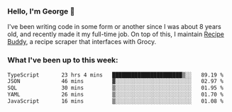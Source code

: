 ### Hello, I'm George 👋

I've been writing code in some form or another since I was about 8 years old, and recently made it my full-time job. On top of this, I maintain [Recipe Buddy](https://github.com/georgegebbett/recipe-buddy), a recipe scraper that interfaces with Grocy.  

<!--
**georgegebbett/georgegebbett** is a ✨ _special_ ✨ repository because its `README.md` (this file) appears on your GitHub profile.

Here are some ideas to get you started:

- 🔭 I’m currently working on ...
- 🌱 I’m currently learning ...
- 👯 I’m looking to collaborate on ...
- 🤔 I’m looking for help with ...
- 💬 Ask me about ...
- 📫 How to reach me: ...
- 😄 Pronouns: ...
- ⚡ Fun fact: ...
-->

### What I've been up to this week:
<!--START_SECTION:waka-->

```txt
TypeScript       23 hrs 4 mins   ██████████████████████▒░░   89.19 %
JSON             46 mins         ▓░░░░░░░░░░░░░░░░░░░░░░░░   02.97 %
SQL              30 mins         ▒░░░░░░░░░░░░░░░░░░░░░░░░   01.95 %
YAML             26 mins         ▒░░░░░░░░░░░░░░░░░░░░░░░░   01.70 %
JavaScript       16 mins         ▒░░░░░░░░░░░░░░░░░░░░░░░░   01.08 %
```

<!--END_SECTION:waka-->
